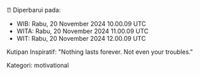 ⏰ Diperbarui pada:
- WIB: Rabu, 20 November 2024 10.00.09 UTC
- WITA: Rabu, 20 November 2024 11.00.09 UTC
- WIT: Rabu, 20 November 2024 12.00.09 UTC

Kutipan Inspiratif:
"Nothing lasts forever. Not even your troubles."


Kategori: motivational

